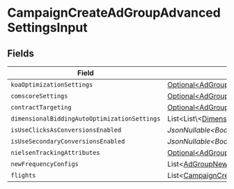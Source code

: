 # CampaignCreateAdGroupAdvancedSettingsInput


## Fields

| Field                                                                                                                | Type                                                                                                                 | Required                                                                                                             | Description                                                                                                          |
| -------------------------------------------------------------------------------------------------------------------- | -------------------------------------------------------------------------------------------------------------------- | -------------------------------------------------------------------------------------------------------------------- | -------------------------------------------------------------------------------------------------------------------- |
| `koaOptimizationSettings`                                                                                            | [Optional\<AdGroupKoaOptimizationSettingsInput>](../../models/components/AdGroupKoaOptimizationSettingsInput.md)     | :heavy_minus_sign:                                                                                                   | N/A                                                                                                                  |
| `comscoreSettings`                                                                                                   | [Optional\<AdGroupComscoreSettingsInput>](../../models/components/AdGroupComscoreSettingsInput.md)                   | :heavy_minus_sign:                                                                                                   | N/A                                                                                                                  |
| `contractTargeting`                                                                                                  | [Optional\<AdGroupContractTargetingInput>](../../models/components/AdGroupContractTargetingInput.md)                 | :heavy_minus_sign:                                                                                                   | N/A                                                                                                                  |
| `dimensionalBiddingAutoOptimizationSettings`                                                                         | List\<List\\<[DimensionalBiddingDimensions](../../models/components/DimensionalBiddingDimensions.md)>>               | :heavy_minus_sign:                                                                                                   | N/A                                                                                                                  |
| `isUseClicksAsConversionsEnabled`                                                                                    | *JsonNullable\<Boolean>*                                                                                             | :heavy_minus_sign:                                                                                                   | N/A                                                                                                                  |
| `isUseSecondaryConversionsEnabled`                                                                                   | *JsonNullable\<Boolean>*                                                                                             | :heavy_minus_sign:                                                                                                   | N/A                                                                                                                  |
| `nielsenTrackingAttributes`                                                                                          | [Optional\<AdGroupNielsenTrackingAttributesInput>](../../models/components/AdGroupNielsenTrackingAttributesInput.md) | :heavy_minus_sign:                                                                                                   | N/A                                                                                                                  |
| `newFrequencyConfigs`                                                                                                | List\<[AdGroupNewFrequencyConfigInput](../../models/components/AdGroupNewFrequencyConfigInput.md)>                   | :heavy_minus_sign:                                                                                                   | N/A                                                                                                                  |
| `flights`                                                                                                            | List\<[CampaignCreateAdGroupFlightInput](../../models/components/CampaignCreateAdGroupFlightInput.md)>               | :heavy_minus_sign:                                                                                                   | N/A                                                                                                                  |